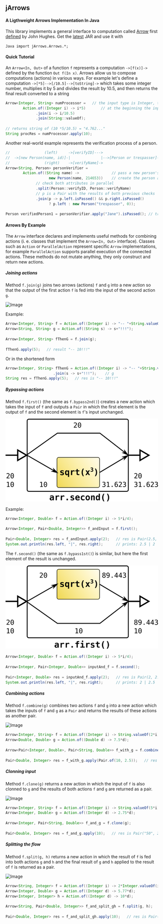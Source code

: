 ## jArrows
#### A Ligthweight Arrows Implementation In Java
This library implements a general interface to computation called [Arrow](https://www.haskell.org/arrows/) first [defined](https://www.haskell.org/arrows/biblio.html#Hug00) by John Hughes. Get the [latest](https://github.com/yarric/jArrows/tree/master/release/latest) JAR and use it with 

```Java import jArrows.Arrows.*;```

#### Quick Tutorial
An `Arrow<In, Out>` of a function `f` represents a computation `->[f(x)]->` defined by the function `Out f(In x)`. Arrows allow us to compose computations (actions) in various ways.
For example let's define a computation `->[*5]-->[/10.5]-->[toString]->` which takes some integer number, multiplies it by 5 and divides the result by 10.5, and then returns the final result converted to a string
```Java
Arrow<Integer, String> numProcessor =   // the input type is Integer, the final output is String
		Action.of((Integer i) -> i*5)       // at the beginning the input type is declared explicitly
		      .join(i -> i/10.5)            
		      .join(String::valueOf);       
			    
// returns string of (10 *5/10.5) = "4.762..."
String procRes = numProcessor.apply(10); 
```                                                                               
Another real-world example represents the verification process of a person. 

```Java
//                (left)     ->[verifyID]---> 
//  ->[new Person(name, id)]-|              |-->[Person or trespasser]->
//                (right)    ->[verifyName]->
Arrow<String, Person> personVerifier = 
		Action.of((String name) ->               // pass a new person's name
		            new Person(name, 214653))    // create the person and his or her ID
		      // check both attributes in parallel
              .split(Person::verifyID, Person::verifyName)
              // p is a Pair with the results of both previous checks
              .join(p -> p.left.isPassed() && p.right.isPassed() 
			        ? p.left : new Person("trespasser", 0));      
						  
Person verifiedPerson1 = personVerifier.apply("Jane").isPassed(); // true
```

#### Arrows By Example
The `Arrow` interface declares and implements useful methods for combining actions (i. e. classes that implement the `Arrow<In, Out>` interface). Classes such as `Action` or `ParallelAction` represent specific `Arrow` implementations, for example `ParallelAction` supports parallel execution of the connected actions. These methods do not mutate anything, they only construct and return new actions. 

##### Joining actions
Method `f.join(g)` joins two arrows (actions) `f` and `g` into a new action so that the output of the first action `f` is fed into the input of the second action `g`. 

![Image](https://github.com/yarric/jArrows/blob/master/docs/images/join.png)

Example:
```Java
Arrow<Integer, String> f = Action.of((Integer i) -> "-- "+String.valueOf(2*i));
Arrow<String, String> g = Action.of((String s) -> s+"!!!");

Arrow<Integer, String> fThenG = f.join(g);

fThenG.apply(5);   // result "-- 10!!!"
```

Or in the shortened form 
```Java
Arrow<Integer, String> fThenG = Action.of((Integer i) -> "-- "+String.valueOf(2*i)) // f
				      .join(s -> s+"!!!");    // g
String res = fThenG.apply(5);   // res is "-- 10!!!"
```

##### Bypassing actions
Method `f.first()` (the same as `f.bypass2nd()`) creates a new action which takes the input of `f` and outputs a `Pair` in which the first element is the output of `f` and the second element is `f`'s input unchanged.

![Image](https://github.com/yarric/jArrows/blob/master/docs/images/first.png)

Example:
```Java
Arrow<Integer, Double> f = Action.of((Integer i) -> 5*i/4);

Arrow<Integer, Pair<Double, Integer>> f_andInput = f.first();

Pair<Double, Integer> res = f_andInput.apply(2);   // res is Pair(2.5, 2)
System.out.println(res.left, "|", res.right);      // prints: 2.5 | 2
```

The `f.second()` (the same as `f.bypass1st()`) is similar, but here the first element of the result is unchanged.

![Image](https://github.com/yarric/jArrows/blob/master/docs/images/second.png)

```Java
Arrow<Integer, Double> f = Action.of((Integer i) -> 5*i/4);

Arrow<Integer, Pair<Integer, Double>> inputAnd_f = f.second();

Pair<Integer, Double> res = inputAnd_f.apply(2);   // res is Pair(2, 2.5)
System.out.println(res.left, "|", res.right);      // prints: 2 | 2.5
```

##### Combining actions
Method `f.combine(g)` combines two actions `f` and `g` into a new action which takes the inputs of `f` and `g` as a `Pair` and returns the results of these actions as another pair.

![Image](https://github.com/yarric/jArrows/blob/master/docs/images/combine.png)

```Java
Arrow<Integer, String> f = Action.of((Integer i) -> String.valueOf(2*i));
Arrow<Double, Double> g = Action.of((Double d) -> 7.5*d);

Arrow<Pair<Integer, Double>, Pair<String, Double>> f_with_g = f.combine(g);

Pair<Double, Integer> res = f_with_g.apply(Pair.of(10, 2.5));   // res is Pair("20", 18.75)
```

##### Clonning input
Method `f.clone(g)` returns a new action in which the input of `f` is also clonned to `g` and the results of both actions `f` and `g` are returned as a pair.

![Image](https://github.com/yarric/jArrows/blob/master/docs/images/clone.png)

```Java
Arrow<Integer, String> f = Action.of((Integer i) -> String.valueOf(5*i));
Arrow<Integer, Double> g = Action.of((Integer d) -> 2.75*d);

Arrow<Integer, Pair<String, Double>> f_and_g = f.clone(g);

Pair<Double, Integer> res = f_and_g.apply(10);   // res is Pair("50", 27.5)
```

##### Splitting the flow
Method `f.split(g, h)` returns a new action in which the result of `f` is fed into both actions `g` and `h` and the final result of `g` and `h` applied to the result of `f` is returned as a pair.

![Image](https://github.com/yarric/jArrows/blob/master/docs/images/split.png)


```Java
Arrow<String, Integer> f = Action.of((Integer i) -> 2*Integer.valueOf(i));
Arrow<Integer, Double> g = Action.of((Integer d) -> 5.77*d);
Arrow<Integer, Integer> h = Action.of((Integer d) -> 10*d);

Arrow<String, Pair<Double, Integer>> f_and_split_gh = f.split(g, h);

Pair<Double, Integer> res = f_and_split_gh.apply(10);   // res is Pair(115.4, 200)
```
